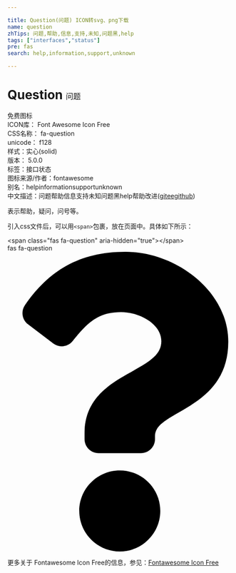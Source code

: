 ```yaml
---

title: Question(问题) ICON转svg、png下载
name: question
zhTips: 问题,帮助,信息,支持,未知,问题黑,help
tags: ["interfaces","status"]
pre: fas
search: help,information,support,unknown

---
```


# Question  <small style="font-size: 60%;font-weight: 100">问题</small>


<div class="detail-page">
<p>
<span><span class="badge-success badge">免费图标</span> </span>
<br/>
<span>
ICON库：
<span class="badge-secondary badge">Font Awesome Icon Free</span> 
</span>
<br/>
<span>
CSS名称：
<span class="badge-secondary badge">fa-question</span> 
</span>
<br/>
<span>
unicode：
<span class="badge-secondary badge">f128</span> 
<copy-btn content='f128' btn-title=""></copy-btn>
<copy-btn :content='String.fromCodePoint(parseInt("f128", 16))' btn-title="复制U"></copy-btn>
</span><br/><span>样式：<span class="badge-light badge">实心(solid)</span></span>
<br/>
<span>
版本：
<span class="badge-secondary badge">5.0.0</span> 
</span><br/><span>标签：<span class="badge-light badge"><router-link to="/tags/interfaces.html">接口</router-link></span><span class="badge-light badge"><router-link to="/tags/status.html">状态</router-link></span></span>
<br/>
<span>图标来源/作者：<span class="badge-light badge">fontawesome</span></span> 
<br/>
<span>别名：<span class="badge-light badge">help</span><span class="badge-light badge">information</span><span class="badge-light badge">support</span><span class="badge-light badge">unknown</span></span><br/><span class="zh-detail">中文描述：<span class="badge-primary badge">问题</span><span class="badge-primary badge">帮助</span><span class="badge-primary badge">信息</span><span class="badge-primary badge">支持</span><span class="badge-primary badge">未知</span><span class="badge-primary badge">问题黑</span><span class="badge-primary badge">help</span><span class="help-link"><span>帮助改进</span>(<a href="https://gitee.com/liuwave/icon-helper/edit/master/json/fontawesome/solid/question.json" target="_blank" rel="noopener noreferrer">gitee</a><a href="https://github.com/liuwave/icon-helper/edit/master/json/fontawesome/solid/question.json" target="_blank" rel="noopener noreferrer">github</a></span>)</span><br/>
</p>
</div><div class="description description alert alert-light">表示帮助，疑问，问号等。</div>
<div class="alert alert-dark">
  <i class="fas fa-question fa-xs"></i>
  <i class="fas fa-question fa-sm"></i>
  <i class="fas fa-question fa-lg"></i>
  <i class="fas fa-question fa-2x"></i>
  <i class="fas fa-question fa-3x"></i>
  <i class="fas fa-question fa-5x"></i>
  <i class="fas fa-question fa-7x"></i>
</div>
<div>
  <p>引入css文件后，可以用<code>&lt;span&gt;</code>包裹，放在页面中。具体如下所示：    
  </p>
  <div class="alert alert-primary" style="font-size: 14px">
    &lt;span class="fas fa-question" aria-hidden="true"&gt;&lt;/span&gt;
    <copy-btn content='<span class="fas fa-question" aria-hidden="true"></span>'></copy-btn>
  </div>
  <div class="alert alert-secondary">
    <i class="fas fa-question"
    style="font-size: 24px"
    aria-hidden="true"></i> fas fa-question
    <copy-btn content="fas fa-question" btn-title="复制图标名称"></copy-btn>
  </div>
</div>
<div id="svg" class="svg-wrap">
<svg xmlns="http://www.w3.org/2000/svg" viewBox="0 0 384 512"><path d="M202.021 0C122.202 0 70.503 32.703 29.914 91.026c-7.363 10.58-5.093 25.086 5.178 32.874l43.138 32.709c10.373 7.865 25.132 6.026 33.253-4.148 25.049-31.381 43.63-49.449 82.757-49.449 30.764 0 68.816 19.799 68.816 49.631 0 22.552-18.617 34.134-48.993 51.164-35.423 19.86-82.299 44.576-82.299 106.405V320c0 13.255 10.745 24 24 24h72.471c13.255 0 24-10.745 24-24v-5.773c0-42.86 125.268-44.645 125.268-160.627C377.504 66.256 286.902 0 202.021 0zM192 373.459c-38.196 0-69.271 31.075-69.271 69.271 0 38.195 31.075 69.27 69.271 69.27s69.271-31.075 69.271-69.271-31.075-69.27-69.271-69.27z"/></svg>
</div>
<detail full-name='fa-question'></detail>
    
<div><p>更多关于  Fontawesome Icon Free的信息，参见：<a target="_blank" href="https://iconhelper.cn/fontawesome.html">Fontawesome Icon Free</a>
</p></div>
